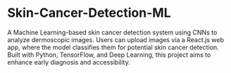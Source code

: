 # Skin-Cancer-Detection-ML
A Machine Learning-based skin cancer detection system using CNNs to analyze dermoscopic images. Users can upload images via a React.js web app, where the model classifies them for potential skin cancer detection. Built with Python, TensorFlow, and Deep Learning, this project aims to enhance early diagnosis and accessibility.
